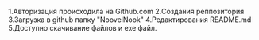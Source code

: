 1.Авторизация происходила на Github.com
2.Создания реппозитория
3.Загрузка в github папку "NoovelNook"
4.Редактирования README.md
5.Доступно скачивание файлов и exe файл.
